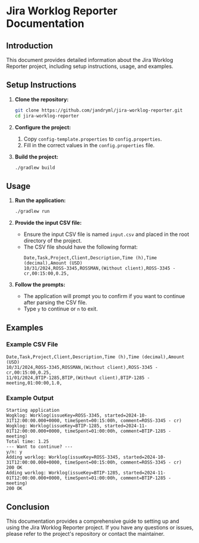 # Jira Worklog Reporter Documentation

## Introduction

This document provides detailed information about the Jira Worklog Reporter project, including setup instructions, usage, and examples.

## Setup Instructions

1. **Clone the repository:**
   ```sh
   git clone https://github.com/jandryml/jira-worklog-reporter.git
   cd jira-worklog-reporter
   ```

2. **Configure the project:**
   1. Copy `config-template.properties` to `config.properties`.
   2. Fill in the correct values in the `config.properties` file.

3. **Build the project:**
   ```sh
   ./gradlew build
   ```

## Usage

1. **Run the application:**
   ```sh
   ./gradlew run
   ```

2. **Provide the input CSV file:**
   - Ensure the input CSV file is named `input.csv` and placed in the root directory of the project.
   - The CSV file should have the following format:
     ```
     Date,Task,Project,Client,Description,Time (h),Time (decimal),Amount (USD)
     10/31/2024,ROSS-3345,ROSSMAN,(Without client),ROSS-3345 - cr,00:15:00,0.25,
     ```

3. **Follow the prompts:**
   - The application will prompt you to confirm if you want to continue after parsing the CSV file.
   - Type `y` to continue or `n` to exit.

## Examples

### Example CSV File

```
Date,Task,Project,Client,Description,Time (h),Time (decimal),Amount (USD)
10/31/2024,ROSS-3345,ROSSMAN,(Without client),ROSS-3345 - cr,00:15:00,0.25,
11/01/2024,BTIP-1285,BTIP,(Without client),BTIP-1285 - meeting,01:00:00,1.0,
```

### Example Output

```
Starting application
Wogklog: Worklog(issueKey=ROSS-3345, started=2024-10-31T12:00:00.000+0000, timeSpent=00:15:00h, comment=ROSS-3345 - cr)
Wogklog: Worklog(issueKey=BTIP-1285, started=2024-11-01T12:00:00.000+0000, timeSpent=01:00:00h, comment=BTIP-1285 - meeting)
Total time: 1.25
--- Want to continue? ---
y/n: y
Adding worklog: Worklog(issueKey=ROSS-3345, started=2024-10-31T12:00:00.000+0000, timeSpent=00:15:00h, comment=ROSS-3345 - cr)
200 OK
Adding worklog: Worklog(issueKey=BTIP-1285, started=2024-11-01T12:00:00.000+0000, timeSpent=01:00:00h, comment=BTIP-1285 - meeting)
200 OK
```

## Conclusion

This documentation provides a comprehensive guide to setting up and using the Jira Worklog Reporter project. If you have any questions or issues, please refer to the project's repository or contact the maintainer.
